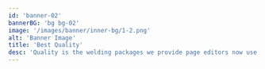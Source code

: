 ```yaml
---
id: 'banner-02'
bannerBG: 'bg bg-02'
image: '/images/banner/inner-bg/1-2.png'
alt: 'Banner Image'
title: 'Best Quality'
desc: 'Quality is the welding packages we provide page editors now use Lorem as their default model text'
---
```

